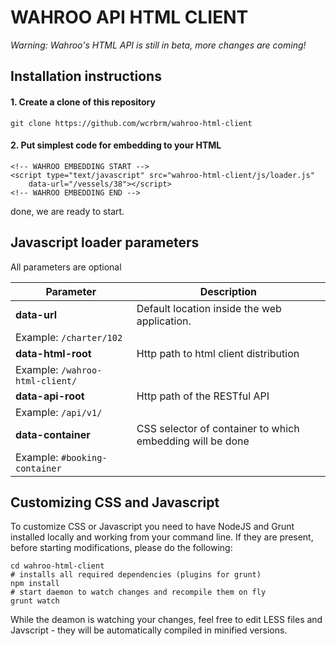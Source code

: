 WAHROO API HTML CLIENT
===
*Warning: Wahroo's HTML API is still in beta, more changes are coming!*

## Installation instructions

#### 1. Create a clone of this repository
```
git clone https://github.com/wcrbrm/wahroo-html-client
```

#### 2. Put simplest code for embedding to your HTML
```
<!-- WAHROO EMBEDDING START -->
<script type="text/javascript" src="wahroo-html-client/js/loader.js" 
	data-url="/vessels/38"></script>
<!-- WAHROO EMBEDDING END -->
```
done, we are ready to start.


## Javascript loader parameters

All parameters are optional

Parameter | Description
---|---
**data-url**| Default location inside the web application.
 | Example: `/charter/102` 
**data-html-root** | Http path to html client distribution
 | Example: `/wahroo-html-client/`
**data-api-root**  | Http path of the RESTful API
 | Example: `/api/v1/`
**data-container** | CSS selector of container to which embedding will be done
 | Example: `#booking-container`

## Customizing CSS and Javascript

To customize CSS or Javascript you need to have NodeJS and Grunt installed locally and working from your command line.
If they are present, before starting modifications, please do the following:

```
cd wahroo-html-client
# installs all required dependencies (plugins for grunt)
npm install
# start daemon to watch changes and recompile them on fly
grunt watch
```
While the deamon is watching your changes, feel free to edit LESS files and Javscript - they will be automatically compiled in minified versions.

